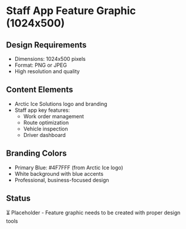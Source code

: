 # Staff App Feature Graphic (1024x500)

## Design Requirements
- Dimensions: 1024x500 pixels
- Format: PNG or JPEG
- High resolution and quality

## Content Elements
- Arctic Ice Solutions logo and branding
- Staff app key features:
  - Work order management
  - Route optimization
  - Vehicle inspection
  - Driver dashboard

## Branding Colors
- Primary Blue: #4F7FFF (from Arctic Ice logo)
- White background with blue accents
- Professional, business-focused design

## Status
⏳ Placeholder - Feature graphic needs to be created with proper design tools
